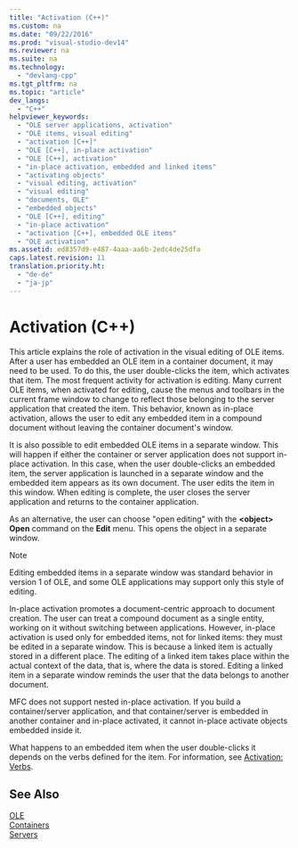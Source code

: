 ```yaml
---
title: "Activation (C++)"
ms.custom: na
ms.date: "09/22/2016"
ms.prod: "visual-studio-dev14"
ms.reviewer: na
ms.suite: na
ms.technology: 
  - "devlang-cpp"
ms.tgt_pltfrm: na
ms.topic: "article"
dev_langs: 
  - "C++"
helpviewer_keywords: 
  - "OLE server applications, activation"
  - "OLE items, visual editing"
  - "activation [C++]"
  - "OLE [C++], in-place activation"
  - "OLE [C++], activation"
  - "in-place activation, embedded and linked items"
  - "activating objects"
  - "visual editing, activation"
  - "visual editing"
  - "documents, OLE"
  - "embedded objects"
  - "OLE [C++], editing"
  - "in-place activation"
  - "activation [C++], embedded OLE items"
  - "OLE activation"
ms.assetid: ed8357d9-e487-4aaa-aa6b-2edc4de25dfa
caps.latest.revision: 11
translation.priority.ht: 
  - "de-de"
  - "ja-jp"
---
```

# Activation (C++)
This article explains the role of activation in the visual editing of OLE items. After a user has embedded an OLE item in a container document, it may need to be used. To do this, the user double-clicks the item, which activates that item. The most frequent activity for activation is editing. Many current OLE items, when activated for editing, cause the menus and toolbars in the current frame window to change to reflect those belonging to the server application that created the item. This behavior, known as in-place activation, allows the user to edit any embedded item in a compound document without leaving the container document's window.  
  
 It is also possible to edit embedded OLE items in a separate window. This will happen if either the container or server application does not support in-place activation. In this case, when the user double-clicks an embedded item, the server application is launched in a separate window and the embedded item appears as its own document. The user edits the item in this window. When editing is complete, the user closes the server application and returns to the container application.  
  
 As an alternative, the user can choose "open editing" with the **<object\> Open** command on the **Edit** menu. This opens the object in a separate window.  
  
> [!NOTE]
>  Editing embedded items in a separate window was standard behavior in version 1 of OLE, and some OLE applications may support only this style of editing.  
  
 In-place activation promotes a document-centric approach to document creation. The user can treat a compound document as a single entity, working on it without switching between applications. However, in-place activation is used only for embedded items, not for linked items: they must be edited in a separate window. This is because a linked item is actually stored in a different place. The editing of a linked item takes place within the actual context of the data, that is, where the data is stored. Editing a linked item in a separate window reminds the user that the data belongs to another document.  
  
 MFC does not support nested in-place activation. If you build a container/server application, and that container/server is embedded in another container and in-place activated, it cannot in-place activate objects embedded inside it.  
  
 What happens to an embedded item when the user double-clicks it depends on the verbs defined for the item. For information, see [Activation: Verbs](../vs140/activation--verbs.md).  
  
## See Also  
 [OLE](../vs140/ole-in-mfc.md)   
 [Containers](../vs140/containers.md)   
 [Servers](../vs140/servers.md)